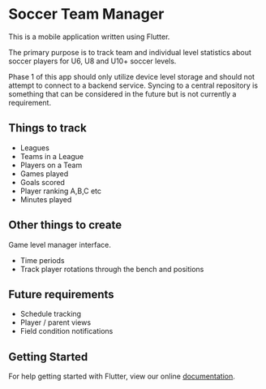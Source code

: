 # Soccer Team Manager

This is a mobile application written using Flutter.

The primary purpose is to track team and individual level statistics about soccer players for U6, U8 and U10+ soccer levels. 

Phase 1 of this app should only utilize device level storage and should not attempt to connect to a backend service. Syncing to a central repository is something that can be considered in the future but is not currently a requirement.

## Things to track

* Leagues
* Teams in a League
* Players on a Team
* Games played
* Goals scored
* Player ranking A,B,C etc
* Minutes played

## Other things to create

Game level manager interface.

* Time periods
* Track player rotations through the bench and positions

## Future requirements

* Schedule tracking
* Player / parent views
* Field condition notifications

## Getting Started

For help getting started with Flutter, view our online
[documentation](https://flutter.io/).
